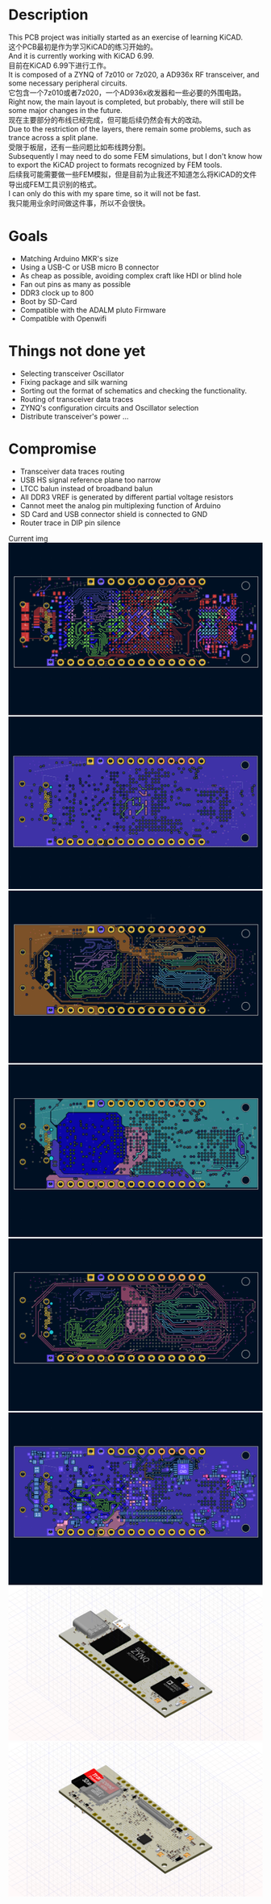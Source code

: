 # Description
This PCB project was initially started as an exercise of learning KiCAD.  
这个PCB最初是作为学习KiCAD的练习开始的。  
And it is currently working with KiCAD 6.99.  
目前在KiCAD 6.99下进行工作。  
It is composed of a ZYNQ of 7z010 or 7z020, a AD936x RF transceiver, and some necessary peripheral circuits.  
它包含一个7z010或者7z020，一个AD936x收发器和一些必要的外围电路。  
Right now, the main layout is completed, but probably, there will still be some major changes in the future.  
现在主要部分的布线已经完成，但可能后续仍然会有大的改动。  
Due to the restriction of the layers, there remain some problems, such as trance across a split plane.  
受限于板层，还有一些问题比如布线跨分割。  
Subsequently I may need to do some FEM simulations, but I don't know how to export the KiCAD project to formats recognized by FEM tools.  
后续我可能需要做一些FEM模拟，但是目前为止我还不知道怎么将KiCAD的文件导出成FEM工具识别的格式。  
I can only do this with my spare time, so it will not be fast.  
我只能用业余时间做这件事，所以不会很快。  

# Goals
 - Matching Arduino MKR's size
 - Using a USB-C or USB micro B connector
 - As cheap as possible, avoiding complex craft like HDI or blind hole
 - Fan out pins as many as possible
 - DDR3 clock up to 800
 - Boot by SD-Card
 - Compatible with the ADALM pluto Firmware
 - Compatible with Openwifi

# Things not done yet
 - Selecting transceiver Oscillator
 - Fixing package and silk warning
 - Sorting out the format of schematics and checking the functionality.
 - Routing of transceiver data traces
 - ZYNQ's configuration circuits and Oscillator selection
 - Distribute transceiver's power
...

# Compromise
 - Transceiver data traces routing
 - USB HS signal reference plane too narrow
 - LTCC balun instead of broadband balun
 - All DDR3 VREF is generated by different partial voltage resistors
 - Cannot meet the analog pin multiplexing function of Arduino
 - SD Card and USB connector shield is connected to GND
 - Router trace in DIP pin silence

Current img
![F.Cu](./repo_desc/F.Cu.png)
![In1.Cu](./repo_desc/In1.Cu.png)
![In2.Cu](./repo_desc/In2.Cu.png)
![In3.Cu](./repo_desc/In3.Cu.png)
![In4.Cu](./repo_desc/In4.Cu.png)
![B.Cu](./repo_desc/B.Cu.png)
![top_3D](./repo_desc/top_3d.png)
![bottom_3d](./repo_desc/bottom_3d.png)
